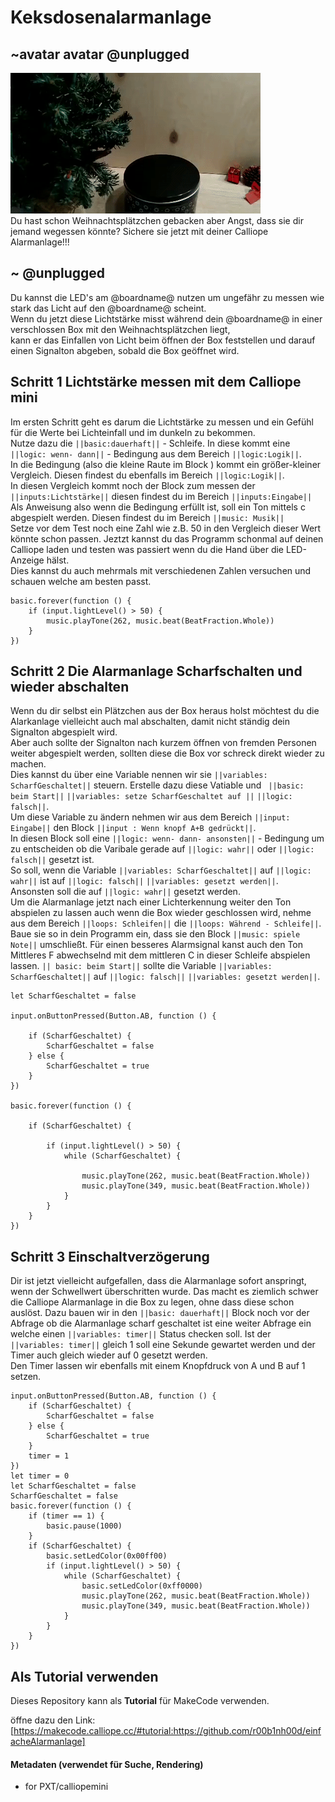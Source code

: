 # Keksdosenalarmanlage
## ~avatar avatar @unplugged
![keksAlarm](https://github.com/r00b1nh00d/einfacheAlarmanlage/blob/master/Keksdose.gif?raw=true) <br>
Du hast schon Weihnachtsplätzchen gebacken aber Angst, dass sie dir jemand wegessen könnte?
Sichere sie jetzt mit deiner Calliope Alarmanlage!!! 

## ~ @unplugged
Du kannst die LED's am @boardname@ nutzen um ungefähr zu messen wie stark das Licht auf den @boardname@ scheint. <br>
Wenn du jetzt diese Lichtstärke misst während dein @boardname@ in einer verschlossen Box mit den Weihnachtsplätzchen liegt, <br>
 kann er das Einfallen von Licht beim öffnen der Box feststellen und darauf einen Signalton abgeben, sobald die Box geöffnet wird.



## Schritt 1 Lichtstärke messen mit dem Calliope mini
Im ersten Schritt geht es darum die Lichtstärke zu messen und ein Gefühl für die Werte bei Lichteinfall und im dunkeln zu bekommen. <br>
Nutze dazu die ``||basic:dauerhaft||`` - Schleife. In diese kommt eine ``||logic: wenn- dann||`` - Bedingung aus dem Bereich ``||logic:Logik||``. <br>
In die Bedingung (also die kleine Raute im Block ) kommt ein größer-kleiner Vergleich. Diesen findest du ebenfalls im Bereich ``||logic:Logik||``. <br>
In diesen Vergleich kommt noch der Block zum messen der ``||inputs:Lichtstärke||``  diesen findest du im Bereich ``||inputs:Eingabe||`` <br>
Als Anweisung also wenn die Bedingung erfüllt ist, soll ein Ton mittels c abgespielt werden. Diesen findest du im Bereich ``||music: Musik||`` <br>
Setze vor dem Test noch eine Zahl wie z.B. 50 in den Vergleich dieser Wert könnte schon passen. Jeztzt kannst du das Programm schonmal auf deinen Calliope laden und testen was passiert wenn du die Hand über die LED-Anzeige hälst. <br>
Dies kannst du auch mehrmals mit verschiedenen Zahlen versuchen und schauen welche am besten passt. 

```blocks
basic.forever(function () {
    if (input.lightLevel() > 50) {
        music.playTone(262, music.beat(BeatFraction.Whole))
    }
})
```



## Schritt 2 Die Alarmanlage Scharfschalten und wieder abschalten
Wenn du dir selbst ein Plätzchen aus der Box heraus holst möchtest du die Alarkanlage vielleicht auch mal abschalten, damit nicht ständig dein Signalton abgespielt wird. <br>
Aber auch sollte der Signalton nach kurzem öffnen von fremden Personen weiter abgespielt werden, sollten diese die Box vor schreck direkt wieder zu machen. <br>
Dies kannst du über eine Variable nennen wir sie ``||variables: ScharfGeschaltet||`` steuern. Erstelle dazu diese Vatiable und `` ||basic: beim Start||`` ``||variables: setze ScharfGeschaltet auf ||`` ``||logic: falsch||``. <br>
Um diese Variable zu ändern nehmen wir aus dem Bereich ``||input: Eingabe||`` den Block ``||input : Wenn knopf A+B gedrückt||``. <br>
In diesen Block soll eine ``||logic: wenn- dann- ansonsten||`` - Bedingung um zu entscheiden ob die Varibale gerade auf  ``||logic: wahr||`` oder ``||logic: falsch||`` gesetzt ist. <br>
So soll, wenn die Variable ``||variables: ScharfGeschaltet||`` auf ``||logic: wahr||`` ist auf ``||logic: falsch||`` ``||variables: gesetzt werden||``. <br>
Ansonsten soll die auf ``||logic: wahr||`` gesetzt werden. <br>
Um die Alarmanlage jetzt nach einer Lichterkennung weiter den Ton abspielen zu lassen auch wenn die Box wieder geschlossen wird, nehme aus dem Bereich ``||loops: Schleifen||`` die ``||loops: Während - Schleife||``. <br>
Baue sie so in dein Programm ein, dass sie den Block ``||music: spiele Note||`` umschließt. Für einen besseres Alarmsignal kanst auch den Ton Mittleres F abwechselnd mit dem mittleren C in dieser Schleife abspielen lassen.
``|| basic: beim Start||`` sollte die Variable ``||variables: ScharfGeschaltet||`` auf ``||logic: falsch||`` ``||variables: gesetzt werden||``. <br>


```blocks
let ScharfGeschaltet = false

input.onButtonPressed(Button.AB, function () {
  
    if (ScharfGeschaltet) {
        ScharfGeschaltet = false
    } else {
        ScharfGeschaltet = true
    }
})

basic.forever(function () {
 
    if (ScharfGeschaltet) {

        if (input.lightLevel() > 50) {
            while (ScharfGeschaltet) {
               
                music.playTone(262, music.beat(BeatFraction.Whole))
                music.playTone(349, music.beat(BeatFraction.Whole))
            }
        }
    }
})

``` 

## Schritt 3 Einschaltverzögerung
Dir ist jetzt vielleicht aufgefallen, dass die Alarmanlage sofort anspringt, wenn der Schwellwert überschritten wurde. Das macht es ziemlich schwer die Calliope Alarmanlage in die Box zu legen, ohne dass diese schon auslöst. 
Dazu bauen wir in den ``||basic: dauerhaft||`` Block noch vor der Abfrage ob die Alarmanlage scharf geschaltet ist eine weiter Abfrage ein welche einen ``||variables: timer||`` Status checken soll.
Ist der ``||variables: timer||`` gleich 1 soll eine Sekunde gewartet werden und der Timer auch gleich wieder auf 0 gesetzt werden. <br>
Den Timer lassen wir ebenfalls mit einem Knopfdruck von A und B auf 1 setzen. 
 
```blocks
input.onButtonPressed(Button.AB, function () {
    if (ScharfGeschaltet) {
        ScharfGeschaltet = false
    } else {
        ScharfGeschaltet = true
    }
    timer = 1
})
let timer = 0
let ScharfGeschaltet = false
ScharfGeschaltet = false
basic.forever(function () {
    if (timer == 1) {
        basic.pause(1000)
    }
    if (ScharfGeschaltet) {
        basic.setLedColor(0x00ff00)
        if (input.lightLevel() > 50) {
            while (ScharfGeschaltet) {
                basic.setLedColor(0xff0000)
                music.playTone(262, music.beat(BeatFraction.Whole))
                music.playTone(349, music.beat(BeatFraction.Whole))
            }
        }
    }
})

```



## Als Tutorial verwenden

Dieses Repository kann als **Tutorial** für MakeCode verwenden.

öffne dazu den Link: [https://makecode.calliope.cc/#tutorial:https://github.com/r00b1nh00d/einfacheAlarmanlage]

#### Metadaten (verwendet für Suche, Rendering)

* for PXT/calliopemini
<script src="https://makecode.com/gh-pages-embed.js"></script><script>makeCodeRender("{{ site.makecode.home_url }}", "{{ site.github.owner_name }}/{{ site.github.repository_name }}");</script>
